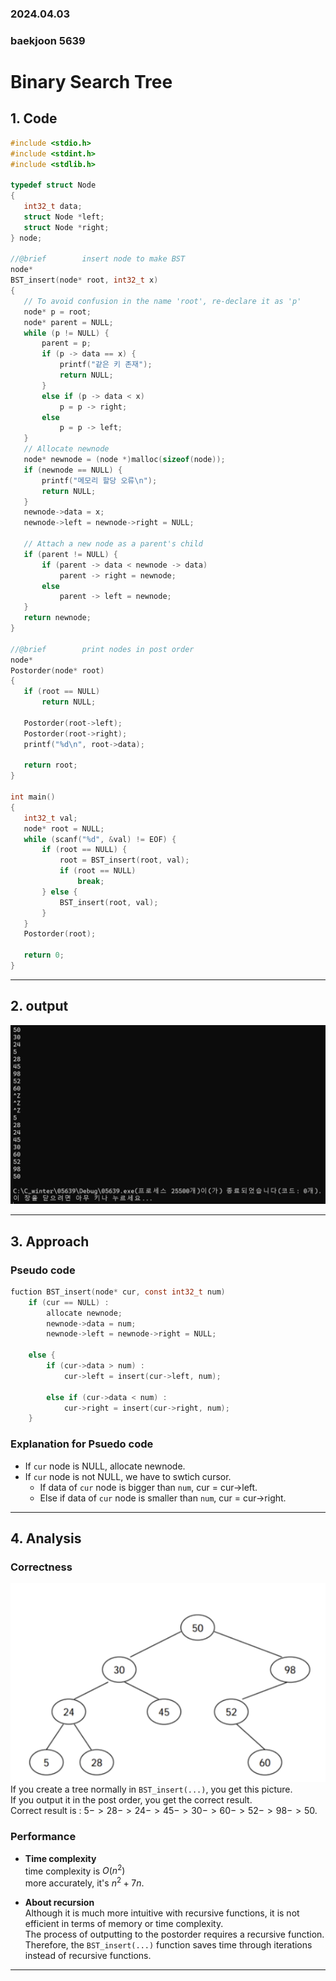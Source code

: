 ### 2024.04.03
### baekjoon 5639
# **Binary Search Tree**

## 1. Code
 ```c
#include <stdio.h>
#include <stdint.h>
#include <stdlib.h>

typedef struct Node
{
    int32_t data;
    struct Node *left;
    struct Node *right;
} node;

//@brief		insert node to make BST
node* 
BST_insert(node* root, int32_t x)
{
    // To avoid confusion in the name 'root', re-declare it as 'p'
    node* p = root;          
    node* parent = NULL;
    while (p != NULL) {
        parent = p;
        if (p -> data == x) {
            printf("같은 키 존재");
            return NULL;
        }
        else if (p -> data < x)
            p = p -> right;
        else
            p = p -> left;
    }
    // Allocate newnode
    node* newnode = (node *)malloc(sizeof(node));
    if (newnode == NULL) {
        printf("메모리 할당 오류\n");
        return NULL;
    }
    newnode->data = x;
    newnode->left = newnode->right = NULL;

    // Attach a new node as a parent's child
    if (parent != NULL) {
        if (parent -> data < newnode -> data)
            parent -> right = newnode;
        else
            parent -> left = newnode;   
    }
    return newnode;
}

//@brief		print nodes in post order
node* 
Postorder(node* root)
{
    if (root == NULL)
        return NULL;

    Postorder(root->left);
    Postorder(root->right);
    printf("%d\n", root->data); 
    
    return root;
}

int main()
{
    int32_t val;
    node* root = NULL;
    while (scanf("%d", &val) != EOF) {
        if (root == NULL) {
            root = BST_insert(root, val);
            if (root == NULL)
                break;
        } else {    
            BST_insert(root, val);
        }
    }
    Postorder(root);

    return 0;
}
 ```
***

## 2. output
![alt text](5639.png)
***

## 3. Approach
### Pseudo code
```c
fuction BST_insert(node* cur, const int32_t num)
	if (cur == NULL) :
        allocate newnode;
		newnode->data = num;
		newnode->left = newnode->right = NULL;

	else {
		if (cur->data > num) :
			cur->left = insert(cur->left, num);
		
		else if (cur->data < num) :
			cur->right = insert(cur->right, num);
	}
```

### Explanation for Psuedo code
- If `cur` node is NULL, allocate newnode.   
- If `cur` node is not NULL, we have to swtich cursor.   
    - If data of `cur` node is bigger than `num`, cur = cur->left.   
    - Else if data of `cur` node is smaller than `num`, cur = cur->right.   

***

## 4. Analysis
### Correctness
![alt text](5639_correctness.png)   
If you create a tree normally in `BST_insert(...)`, you get this picture.    
If you output it in the post order, you get the correct result.   
Correct result is : $5->28->24->45->30->60->52->98->50$.

### Performance
- **Time complexity**   
time complexity is $O(n^2)$   
more accurately, it's $n^2 + 7n$.

- **About recursion**   
Although it is much more intuitive with recursive functions, it is not efficient in terms of memory or time complexity.   
The process of outputting to the postorder requires a recursive function.   
Therefore, the `BST_insert(...)` function saves time through iterations instead of recursive functions.   

***
